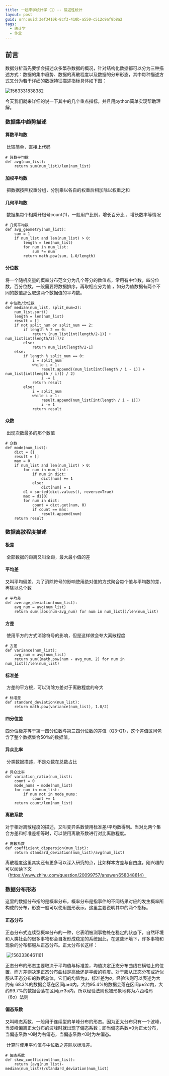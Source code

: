 ```yaml
---
title: 一起来学统计学（1）-- 描述性统计
layout: post
guid: urn:uuid:3ef3410k-8cf3-410b-a550-c512c9af8b8a2
tags:
  - 统计学
  - 作业
---
```


## 前言

数据分析首先要学会描述众多繁杂数据的概况，针对结构化数据都可以分为三种描述方式：数据的集中趋势、数据的离散程度以及数据的分布形态，其中每种描述方式又分为若干详细的数据特征描述指标具体如下图：

![1563331838382](/media/files/2019/07/15/1563331838382.png)

今天我们就来详细的说一下其中的几个重点指标，并且用python简单实现帮助理解。

### 数据集中趋势描述

#### 	算数平均数

​    比较简单，直接上代码

```
# 算数平均数
def avg(num_list):
    return sum(num_list)/len(num_list)
```

#### 	加权平均数

​    把数据按照权重分组，分别乘以各自的权重后相加除以权重之和

#### 	几何平均数

​    数据集每个相乘开根号count(1)，一般用户比例，增长百分比 ，增长数率等情况

```
# 几何平均数
def avg_geometry(num_list):
    sum = 1
    if num_list and len(num_list) > 0:
        length = len(num_list)
        for num in num_list:
            sum *= num
        return math.pow(sum, 1.0/length)
```

#### 分位数

​	将一个随机变量的概率分布范文分为几个等分的数值点，常用有中位数，四分位数，百分位数。一般需要将数据排序，再取相应分为值 ，如分为值数据有两个不同的数值那么取这两个数据值的平均数。

```
# 中位数/分位数
def median(num_list, split_num=2):
    num_list.sort()
    length = len(num_list)
    result = []
    if not split_num or split_num == 2:
        if length % 2 == 0:
            return (num_list[int(length/2-1)] + num_list[int(length/2)])/2
        else:
            return num_list[length/2-1]
    else:
        if length % split_num == 0:
            i = split_num
            while i > 1:
                result.append((num_list[int(length / i - 1)] + num_list[int(length / i)]) / 2)
                i -= 1
            return result
        else:
            i = split_num
            while i > 1:
                result.append(num_list[int(length / i - 1)])
                i -= 1
            return result
```

#### 众数

​	出现次数最多的那个数值

```
# 众数
def mode(num_list):
    dict = {}
    result = []
    max = 0
    if num_list and len(num_list) > 0:
        for num in num_list:
            if num in dict:
                dict[num] += 1
            else:
                dict[num] = 1
        d1 = sorted(dict.values(), reverse=True)
        max = d1[0]
        for num in dict:
            count = dict.get(num, 0)
            if count == max:
                result.append(num)
    return result
```

### 数据离散程度描述

#### 极差

​	全部数据的距离又叫全距，最大最小值的差

#### 平均差

​	又叫平均偏差，为了消除符号的影响使用绝对值的方式聚合每个值与平均数的差，再除以总个数

```
# 平均差
def average_deviation(num_list):
    avg_num = avg(num_list)
    return sum([abs(num-avg_num) for num in num_list])/len(num_list)
```

#### 方差

​	使用平方的方式消除符号的影响，但是这样做会夸大离散程度

```
# 方差
def variance(num_list):
    avg_num = avg(num_list)
    return sum([math.pow(num - avg_num, 2) for num in num_list])/len(num_list)
```

#### 标准差

​	方差的平方根，可以消除方差对于离散程度的夸大

```
# 标准差
def standard_deviation(num_list):
    return math.pow(variance(num_list), 1.0/2)
```

#### 四分位差

​	四分位极差等于第一四分位数与第三四分位数的差值（Q3-Q1），这个差值区间包含了整个数据集合50%的数据值。

#### 异众比率

​	分类数据描述，不是众数在总数占比

```
# 异众比率
def variation_ratio(num_list):
    count = 0
    mode_nums = mode(num_list)
    for num in num_list:
        if num not in mode_nums:
            count += 1
    return count/len(num_list)
```

#### 离散系数

​	对于相对离散程度的描述，又叫变异系数使用标准差/平均数得到。当对比两个集合方差和标准差相等时，可以使用离散系数进行对比离散程度。

```
# 离散系数 
def coefficient_dispersion(num_list):
    return standard_deviation(num_list)/avg(num_list)
```



​	离散程度这里其实还有更多可以深入研究的点，比如样本方差与自由度，刚兴趣的可以阅读下文（https://www.zhihu.com/question/20099757/answer/658048814）

### 数据分布形态

​	这里的数据分布指的是概率分布，概率分布是指事件的不同结果对应的发生概率所构成的分布，形态一般可以使用图形表示。这里主要说明其中的两个指标。

#### 	正态分布

​	正态分布式连续型概率分布的一种，它表明被测事物处在稳定的状态下，自然环境和人类社会的很多事物都会自发形成稳定的系统因此，在这些环境下，许多事物和现象的分布都服从正态分布。正太分布长这样：

​	![1563336461161](/media/files/2019/07/15/1563336461161.png)

​	正态分布的形态主要取决于平均值与标准差，均值决定正态分布曲线在横轴上的位置，而方差则决定正态分布曲线是高耸还是平缓的程度。对于服从正态分布或近似服从正态分布的数据总体，它们的均值为μ，标准差为σ，经验法则可以表述为大约有  68.3%的数据会落在区间μ±σ内，大约95.4%的数据会落在区间μ±2σ内，大约99.7%的数据会落在区间μ±3σ内，所以经验法则也被形象地称为六西格玛（6σ）法则

#### 	偏态系数

​	又叫峰态系数，一般用于连续型的单峰分布的形态。因为正太分布只有一个波峰，当波峰偏离正太分布的波峰时就出现了偏态系数；即当偏态系数=0为正太分布，当偏态系数>0时为右偏态，当偏态系数<0时为左偏态。

​	计算时使用平均值与中位数之差除以标准差。

```
# 偏态系数
def skew_coefficient(num_list):
    return (avg(num_list)-median(num_list))/standard_deviation(num_list)
```

